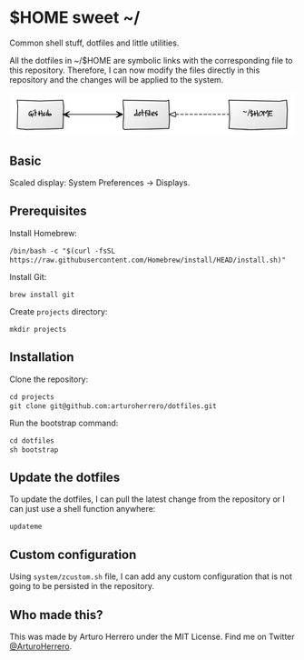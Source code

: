 # $HOME sweet ~/

Common shell stuff, dotfiles and little utilities.

All the dotfiles in ~/$HOME are symbolic links with the corresponding file to
this repository. Therefore, I can now modify the files directly in this
repository and the changes will be applied to the system.

![GitHub <-> dotfiles <- ~/$HOME](images/github-dotfiles-home.jpg)

## Basic

Scaled display: System Preferences -> Displays.

## Prerequisites

Install Homebrew:

```shell
/bin/bash -c "$(curl -fsSL https://raw.githubusercontent.com/Homebrew/install/HEAD/install.sh)"
```

Install Git:

```shell
brew install git
```

Create `projects` directory:

```shell
mkdir projects
```

## Installation

Clone the repository:

```shell
cd projects
git clone git@github.com:arturoherrero/dotfiles.git
```

Run the bootstrap command:

```shell
cd dotfiles
sh bootstrap
```

## Update the dotfiles

To update the dotfiles, I can pull the latest change from the repository or I
can just use a shell function anywhere:

```shell
updateme
```

## Custom configuration

Using `system/zcustom.sh` file, I can add any custom configuration that is not
going to be persisted in the repository.


## Who made this?

This was made by Arturo Herrero under the MIT License. Find me on Twitter
[@ArturoHerrero][1].


[1]: https://twitter.com/ArturoHerrero
